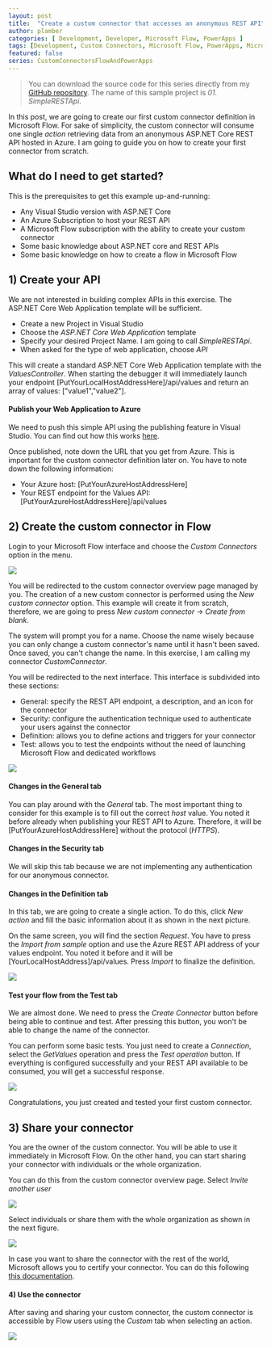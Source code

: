 ```yaml
---
layout: post
title:  "Create a custom connector that accesses an anonymous REST API"
author: plamber
categories: [ Development, Developer, Microsoft Flow, PowerApps ]
tags: [Development, Custom Connectors, Microsoft Flow, PowerApps, Microsoft 365]
featured: false
series: CustomConnectorsFlowAndPowerApps
---
```

> You can download the source code for this series directly from my [GitHub repository](https://github.com/plamber/powerplattformcustomconnectors/). The name of this sample project is *01. SimpleRESTApi*.

In this post, we are going to create our first custom connector definition in Microsoft Flow. For sake of simplicity, the custom connector will consume one single *action* retrieving data from an anonymous ASP.NET Core REST API hosted in Azure.
I am going to guide you on how to create your first connector from scratch.

## What do I need to get started?
This is the prerequisites to get this example up-and-running:
- Any Visual Studio version with ASP.NET Core
- An Azure Subscription to host your REST API
- A Microsoft Flow subscription with the ability to create your custom connector
- Some basic knowledge about ASP.NET core and REST APIs
- Some basic knowledge on how to create a flow in Microsoft Flow

## 1) Create your API
We are not interested in building complex APIs in this exercise. The ASP.NET Core Web Application template will be sufficient.

- Create a new Project in Visual Studio
- Choose the *ASP.NET Core Web Application* template
- Specify your desired Project Name. I am going to call *SimpleRESTApi*.
- When asked for the type of web application, choose *API*

This will create a standard ASP.NET Core Web Application template with the *ValuesController*. When starting the debugger it will immediately launch your endpoint [PutYourLocalHostAddressHere]/api/values and return an array of values: ["value1","value2"].

#### Publish your Web Application to Azure
We need to push this simple API using the publishing feature in Visual Studio. You can find out how this works [here](https://docs.microsoft.com/en-us/visualstudio/deployment/quickstart-deploy-to-azure?view=vs-2019).

Once published, note down the URL that you get from Azure. This is important for the custom connector definition later on. You have to note down the following information:

- Your Azure host: [PutYourAzureHostAddressHere]
- Your REST endpoint for the Values API: [PutYourAzureHostAddressHere]/api/values

## 2) Create the custom connector in Flow
Login to your Microsoft Flow interface and choose the *Custom Connectors* option in the menu.

![](../../assets/images/2019-10-24-06-33-45.png)

You will be redirected to the custom connector overview page managed by you. The creation of a new custom connector is performed using the *New custom connector* option. This example will create it from scratch, therefore, we are going to press *New custom connector* -> *Create from blank*.

The system will prompt you for a name. Choose the name wisely because you can only change a custom connector's name until it hasn't been saved. Once saved, you can't change the name. In this exercise, I am calling my connector *CustomConnector*.

You will be redirected to the next interface. This interface is subdivided into these sections:
- General: specify the REST API endpoint, a description, and an icon for the connector
- Security: configure the authentication technique used to authenticate your users against the connector
- Definition: allows you to define actions and triggers for your connector
- Test: allows you to test the endpoints without the need of launching Microsoft Flow and dedicated workflows

![](../../assets/images/2019-10-24-06-36-36.png)

#### Changes in the General tab
You can play around with the *General* tab. The most important thing to consider for this example is to fill out the correct *host* value. You noted it before already when publishing your REST API to Azure. Therefore, it will be [PutYourAzureHostAddressHere] without the protocol (*HTTPS*).

#### Changes in the Security tab
We will skip this tab because we are not implementing any authentication for our anonymous connector.

#### Changes in the Definition tab
In this tab, we are going to create a single action. To do this, click *New action* and fill the basic information about it as shown in the next picture.

On the same screen, you will find the section *Request*. You have to press the *Import from sample* option and use the Azure REST API address of your values endpoint. You noted it before and it will be [YourLocalHostAddress]/api/values. Press *Import* to finalize the definition.

![](../../assets/images/2019-10-24-06-42-14.png)

#### Test your flow from the Test tab
We are almost done. We need to press the *Create Connector* button before being able to continue and test. After pressing this button, you won't be able to change the name of the connector.

You can perform some basic tests. You just need to create a *Connection*, select the *GetValues* operation and press the *Test operation* button. If everything is configured successfully and your REST API available to be consumed, you will get a successful response.

![](../../assets/images/2019-10-24-06-43-32.png)

Congratulations, you just created and tested your first custom connector.

## 3) Share your connector
You are the owner of the custom connector. You will be able to use it immediately in Microsoft Flow. On the other hand, you can start sharing your connector with individuals or the whole organization.

You can do this from the custom connector overview page. Select *Invite another user* 

![](../../assets/images/2019-10-24-09-01-51.png)

Select individuals or share them with the whole organization as shown in the next figure.

![](../../assets/images/2019-10-24-09-02-21.png)

In case you want to share the connector with the rest of the world, Microsoft allows you to certify your connector. You can do this following [this documentation](https://docs.microsoft.com/en-us/connectors/custom-connectors/submit-certification).

#### 4) Use the connector
After saving and sharing your custom connector, the custom connector is accessible by Flow users using the *Custom* tab when selecting an action.

![](../../assets/images/2019-10-24-06-44-56.png)

